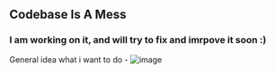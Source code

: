 ## Codebase Is A Mess
### I am working on it, and will try to fix and imrpove it soon :)

General idea what i want to do -
![image](https://github.com/user-attachments/assets/9bc50ed0-6381-4b55-bedc-1697c9bcb28e)
